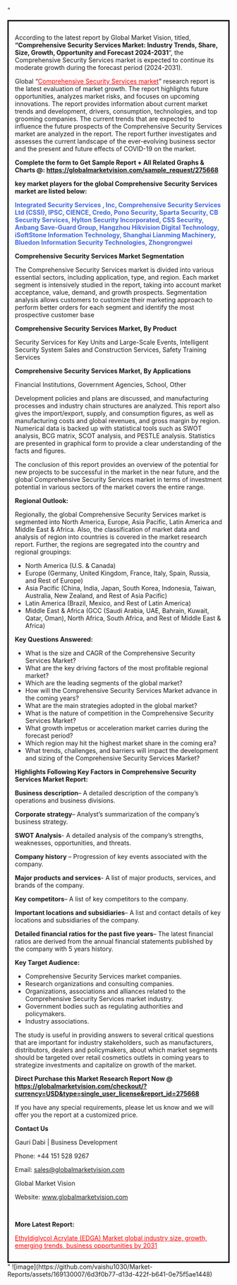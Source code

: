 "<div style='border: 3px solid black; padding: 1em;'>

According to the latest report by Global Market Vision, titled, <strong>“Comprehensive Security Services Market: Industry Trends, Share, Size, Growth, Opportunity and Forecast 2024-2031</strong>“, the Comprehensive Security Services market is expected to continue its moderate growth during the forecast period (2024-2031).

Global “<a style='color: #ff0000;' href='https://globalmarketvision.com/reports/global-comprehensive-security-services-market/275668'>Comprehensive Security Services market</a>” research report is the latest evaluation of market growth. The report highlights future opportunities, analyzes market risks, and focuses on upcoming innovations. The report provides information about current market trends and development, drivers, consumption, technologies, and top grooming companies. The current trends that are expected to influence the future prospects of the Comprehensive Security Services market are analyzed in the report. The report further investigates and assesses the current landscape of the ever-evolving business sector and the present and future effects of COVID-19 on the market.

<strong>Complete the form to Get Sample Report + All Related Graphs &amp; Charts @: <a style='color: #ff0000;' href='https://globalmarketvision.com/sample_request/275668?utm_source=linkedinPulse&utm_medium=SN&utm_campaign=SN'><strong>https://globalmarketvision.com/sample_request/275668</strong></a></strong>

<strong>key market players for the global Comprehensive Security Services market are listed below:</strong>

<strong style='color: #4169e1;'>Integrated Security Services , Inc, Comprehensive Security Services Ltd (CSSI), IPSC, CIENCE, Credo, Pono Security, Sparta Security, CB Security Services, Hylton Security Incorporated, CSS Security, Anbang Save-Guard Group, Hangzhou Hikvision Digital Technology, iSoftStone Information Technology, Shanghai Lianming Machinery, Bluedon Information Security Technologies, Zhongrongwei</strong>

<strong>Comprehensive Security Services Market Segmentation</strong>

The Comprehensive Security Services market is divided into various essential sectors, including application, type, and region. Each market segment is intensively studied in the report, taking into account market acceptance, value, demand, and growth prospects. Segmentation analysis allows customers to customize their marketing approach to perform better orders for each segment and identify the most prospective customer base

<strong>Comprehensive Security Services Market, By Product</strong>

Security Services for Key Units and Large-Scale Events, Intelligent Security System Sales and Construction Services, Safety Training Services

<strong>Comprehensive Security Services Market, By Applications</strong>

Financial Institutions, Government Agencies, School, Other

Development policies and plans are discussed, and manufacturing processes and industry chain structures are analyzed. This report also gives the import/export, supply, and consumption figures, as well as manufacturing costs and global revenues, and gross margin by region. Numerical data is backed up with statistical tools such as SWOT analysis, BCG matrix, SCOT analysis, and PESTLE analysis. Statistics are presented in graphical form to provide a clear understanding of the facts and figures.

The conclusion of this report provides an overview of the potential for new projects to be successful in the market in the near future, and the global Comprehensive Security Services market in terms of investment potential in various sectors of the market covers the entire range.

<strong>Regional Outlook:</strong>

Regionally, the global Comprehensive Security Services market is segmented into North America, Europe, Asia Pacific, Latin America and Middle East &amp; Africa. Also, the classification of market data and analysis of region into countries is covered in the market research report. Further, the regions are segregated into the country and regional groupings:
<ul>
  <li>North America (U.S. &amp; Canada)</li>
  <li>Europe (Germany, United Kingdom, France, Italy, Spain, Russia, and Rest of Europe)</li>
  <li>Asia Pacific (China, India, Japan, South Korea, Indonesia, Taiwan, Australia, New Zealand, and Rest of Asia Pacific)</li>
  <li>Latin America (Brazil, Mexico, and Rest of Latin America)</li>
  <li>Middle East &amp; Africa (GCC (Saudi Arabia, UAE, Bahrain, Kuwait, Qatar, Oman), North Africa, South Africa, and Rest of Middle East &amp; Africa)</li>
</ul>
<strong>Key Questions Answered:</strong>
<ul>
  <li>What is the size and CAGR of the Comprehensive Security Services Market?</li>
  <li>What are the key driving factors of the most profitable regional market?</li>
  <li>Which are the leading segments of the global market?</li>
  <li>How will the Comprehensive Security Services Market advance in the coming years?</li>
  <li>What are the main strategies adopted in the global market?</li>
  <li>What is the nature of competition in the Comprehensive Security Services Market?</li>
  <li>What growth impetus or acceleration market carries during the forecast period?</li>
  <li>Which region may hit the highest market share in the coming era?</li>
  <li>What trends, challenges, and barriers will impact the development and sizing of the Comprehensive Security Services Market?</li>
</ul>
<strong>Highlights Following Key Factors in Comprehensive Security Services Market Report:</strong>

<strong>Business description</strong>– A detailed description of the company’s operations and business divisions.

<strong>Corporate strategy</strong>– Analyst’s summarization of the company’s business strategy.

<strong>SWOT Analysis</strong>- A detailed analysis of the company’s strengths, weaknesses, opportunities, and threats.

<strong>Company history</strong> – Progression of key events associated with the company.

<strong>Major products and services</strong>- A list of major products, services, and brands of the company.

<strong>Key competitors</strong>– A list of key competitors to the company.

<strong>Important locations and subsidiaries</strong>– A list and contact details of key locations and subsidiaries of the company.

<strong>Detailed financial ratios for the past five years</strong>– The latest financial ratios are derived from the annual financial statements published by the company with 5 years history.

<strong>Key Target Audience:</strong>
<ul>
  <li>Comprehensive Security Services market companies.</li>
  <li>Research organizations and consulting companies.</li>
  <li>Organizations, associations and alliances related to the Comprehensive Security Services market industry.</li>
  <li>Government bodies such as regulating authorities and policymakers.</li>
  <li>Industry associations.</li>
</ul>
The study is useful in providing answers to several critical questions that are important for industry stakeholders, such as manufacturers, distributors, dealers and policymakers, about which market segments should be targeted over retail cosmetics outlets in coming years to strategize investments and capitalize on growth of the market.

<strong>Direct Purchase this Market Research Report Now @ </strong><strong><a style='color: #ff0000;' href='https://globalmarketvision.com/checkout/?currency=USD&type=single_user_license&report_id=275668?utm_source=linkedinPulse&utm_medium=SN&utm_campaign=SN'><strong>https://globalmarketvision.com/checkout/?currency=USD&type=single_user_license&report_id=275668</strong></a></strong>

If you have any special requirements, please let us know and we will offer you the report at a customized price.
<p id='ember58' class='ember-view reader-content-blocks__paragraph'><strong>Contact Us</strong></p>
<p id='ember59' class='ember-view reader-content-blocks__paragraph'>Gauri Dabi | Business Development</p>
<p id='ember60' class='ember-view reader-content-blocks__paragraph'>Phone: +44 151 528 9267</p>
Email: <a href='mailto:sales@globalmarketvision.com'>sales@globalmarketvision.com</a>

Global Market Vision

Website: <a href='http://www.globalmarketvision.com'>www.globalmarketvision.com</a>

&nbsp;

<strong>More Latest Report:</strong>

<a style='color: #ff0000;' href='https://www.linkedin.com/pulse/ethyldiglycol-acrylate-edga-market-global-industry-size-disha-raut-1i66c/?published=t'>Ethyldiglycol Acrylate (EDGA) Market global industry size, growth, emerging trends, business opportunities by 2031</a>

</div>"
![image](https://github.com/vaishu1030/Market-Reports/assets/169130007/6d3f0b77-d13d-422f-b641-0e75f5ae1448)

